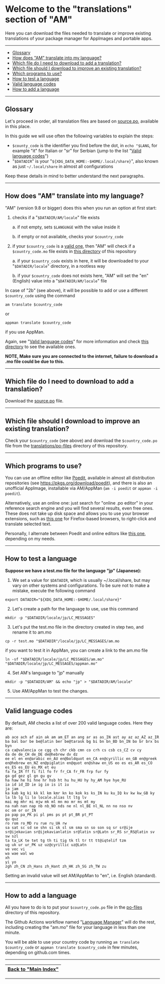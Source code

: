 # Welcome to the "translations" section of "AM"

Here you can download the files needed to translate or improve existing translations of your package manager for AppImages and portable apps.

-----------------------------

- [Glossary](#glossary)
- [How does "AM" translate into my language?](#how-does-am-translate-into-my-language)
- [Which file do I need to download to add a translation?](#which-file-do-i-need-to-download-to-add-a-translation)
- [Which file should I download to improve an existing translation?](#which-file-should-i-download-to-improve-an-existing-translation)
- [Which programs to use?](#which-programs-to-use)
- [How to test a language](#how-to-test-a-language)
- [Valid language codes](#valid-language-codes)
- [How to add a language](#how-to-add-a-language)

-----------------------------

## Glossary

Let's proceed in order, all translation files are based on [source.po](source.po), available in this place.

In this guide we will use often the following variables to explain the steps:
- `$county_code` is the identifier you find before the dot, in `echo "$LANG`, for example "it" for Italian or "sr" for Serbian (jump to the list "[Valid language codes](#valid-language-codes)")
- "`$DATADIR`" is your "`${XDG_DATA_HOME:-$HOME/.local/share}`", also known as just `~/.local/share` in almost all configurations

Keep these details in mind to better understand the next paragraphs.

-----------------------------

## How does "AM" translate into my language?

"AM" (version 9.8 or bigger) does this when you run an option at first start:
1. checks if a "`$DATADIR/AM/locale`" file exists

   a. if not empty, sets `$LANGUAGE` with the value inside it

   b. if empty or not available, checks your `$country_code`

2. if your `$country_code` is a [valid one](#valid-language-codes), then "AM" will check if a `$country_code.mo` file exists in [this directory](usr/share/locale) of this repository

   a. if your `$country_code` exists in here, it will be downloaded to your "`$DATADIR/locale`" directory, in a rootless way

   b. if your `$country_code` does not exists here, "AM" will set the "en" (English) value into a "`$DATADIR/AM/locale`" file

In case of "2b" (see above), it will be possible to add or use a different `$country_code` using the command
```
am translate $country_code
```
or
```
appman translate $country_code
```
if you use AppMan.

Again, see "[Valid language codes](#valid-language-codes)" for more information and check [this directory](usr/share/locale) to see the available ones.

**NOTE, Make sure you are connected to the internet, failure to download a .mo file could be due to this.**

-----------------------------

## Which file do I need to download to add a translation?

Download the [source.po](source.po) file.

-----------------------------

## Which file should I download to improve an existing translation?

Check your `$country_code` (see above) and download the `$country_code.po` file from the [translations/po-files](translations/po-files) directory of this repository.

-----------------------------

## Which programs to use?

You can use an offline editor like [Poedit](https://poedit.net/download), available in almost all distribution repositories (see https://pkgs.org/download/poedit), and there is also an unofficial AppImage, installable via AM/AppMan (`am -i poedit` or `appman -i poedit`).

Alternatively, use an online one: just search for "online .po editor" in your reference search engine and you will find several results, even free ones. These does not take up disk space and allows you to use your browser extensions, such as [this one](https://github.com/FilipePS/Traduzir-paginas-web) for Firefox-based browsers, to right-click and translate selected text.

Personally, I alternate between Poedit and online editors like [this one](https://localise.biz/free/poeditor), depending on my needs.

-----------------------------

## How to test a language

**Suppose we have a test.mo file for the language "jp" (Japanese):**

1. We set a value for `$DATADIR`, which is usually ~/.local/share, but may vary on other systems and configurations. To be sure not to make a mistake, execute the following command
```
export DATADIR="${XDG_DATA_HOME:-$HOME/.local/share}"
```

2. Let's create a path for the language to use, use this command
```
mkdir -p "$DATADIR/locale/jp/LC_MESSAGES"
```

3. Let's put the test.mo file in the directory created in step two, and rename it to am.mo
```
cp -r test.mo "$DATADIR"/locale/jp/LC_MESSAGES/am.mo
```
if you want to test it in AppMan, you can create a link to the am.mo file
```
ln -sf "$DATADIR/locale/jp/LC_MESSAGES/am.mo" "$DATADIR/locale/jp/LC_MESSAGES/appman.mo"
```

4. Set AM's language to "jp" manually
```
mkdir -p "$DATADIR/AM" && echo "jp" > "$DATADIR/AM/locale"
```

5. Use AM/AppMan to test the changes.

-----------------------------

## Valid language codes
By default, AM checks a list of over 200 valid language codes. Here they are:
```
ab ace ach af ain ak am am_ET an ang ar as as_IN ast ay az az_AZ az_IR
ba bal bar be be@latin ber be@tarask bg bi bn bn_BD bn_IN bo br brx bs byn
ca ca@valencia ce cgg ch chr ckb cmn co crh cs csb cs_CZ cv cy
da de de_CH de_DE de@hebrew dv dz
ee el en en@arabic en_AU en@boldquot en_CA en@cyrillic en_GB en@greek en@hebrew en_NZ en@piglatin en@quot en@shaw en_US eo es es_AR es_CO es_ES es_EU es_MX et eu
fa fa_IR ff fi fil fo fr fr_CA fr_FR frp fur fy
ga gd gez gl gn gu gv
ha haw he hi hne hr hsb ht hu hu_HU hy hy_AM hye hye_RU
ia id id_ID ie ig io is it iu
ja jam
ka kab kg ki kk kl km kmr kn ko kok ks ks_IN ku ku_IQ kv kw kw_GB ky
la lb lg li lo locale.alias lt ltg lv
mai mg mhr mi mjw mk ml mn mo mr ms mt my
na nah nan nap nb nb_NO nds ne nl nl_BE nl_NL nn no nso nv
oc om or or_IN
pa pap pa_PK pi pl pms ps pt pt_BR pt_PT
qu quz
ro rom ro_MD ru rue ru_UA rw
sa sat sc sd se shn si sk sl sm sma sn so son sq sr sr@ije sr@ijekavian sr@ijekavianlatin sr@latin sr@Latn sr_RS sr_RS@latin sv sw szl
ta ta_LK te tet tg th ti tig tk tl tr tt tt@iqtelif tzm
ug uk ur ur_PK uz uz@cyrillic uz@Latn
ve vec vi
wa wae wal wo
xh
yi yo
zgh zh_CN zh_Hans zh_Hant zh_HK zh_SG zh_TW zu
```
Setting an invalid value will set AM/AppMan to "en", i.e. English (standard).

-----------------------------

## How to add a language

All you have to do is to put your `$country_code.po` file in the [po-files](po-files) directory of this repository.

The Github Actions workflow named "[Language Manager](../.github/workflows/language-updater.yml)" will do the rest, including creating the "am.mo" file for your language in less than one minute.

You will be able to use your country code by running `am translate $country_code` or `appman translate $country_code` in few minutes, depending on github.com times.

------------------------------------------------------------------------

| [Back to "Main Index"](../README.md#main-index) |
| - |

------------------------------------------------------------------------
